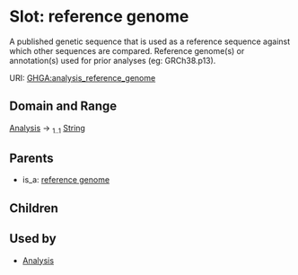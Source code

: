 
# Slot: reference genome


A published genetic sequence that is used as a reference sequence against which other sequences are compared. Reference genome(s) or annotation(s) used for prior analyses (eg: GRCh38.p13).

URI: [GHGA:analysis_reference_genome](https://w3id.org/GHGA/analysis_reference_genome)


## Domain and Range

[Analysis](Analysis.md) &#8594;  <sub>1..1</sub> [String](types/String.md)

## Parents

 *  is_a: [reference genome](reference_genome.md)

## Children


## Used by

 * [Analysis](Analysis.md)
